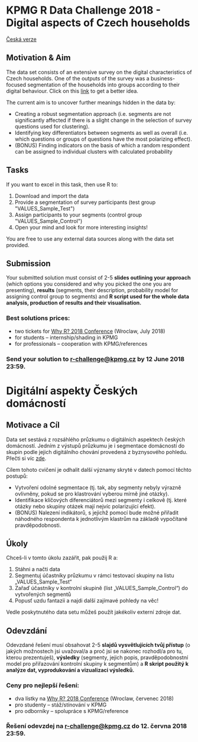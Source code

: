# KPMG R Data Challenge 2018 - Digital aspects of Czech households

[Česká verze](https://github.com/KPMG-CZ/R-Data-Challenge-2018/blob/master/README.md#digit%C3%A1ln%C3%AD-aspekty-%C4%8Cesk%C3%BDch-dom%C3%A1cnost%C3%AD)

## Motivation & Aim


The data set consists of an extensive survey on the digital characteristics of Czech households. One of the outputs of the survey was a business-focused segmentation of the households into groups according to their digital behaviour. Click on this [link](https://assets.kpmg.com/content/dam/kpmg/cz/pdf/KPMG_The_Czech_Digital_Household_2018.pdf) to get a better idea.


The current aim is to uncover further meanings hidden in the data by:
*	Creating a robust segmentation approach (i.e. segments are not significantly affected if there is a slight change in the selection of survey questions used for clustering).
*	Identifying key differentiators between segments as well as overall (i.e. which questions or groups of questions have the most polarizing effect).
*	(BONUS) Finding indicators on the basis of which a random respondent can be assigned to individual clusters with calculated probability

## Tasks
If you want to excel in this task, then use R to:
1. Download and import the data
2. Provide a segmentation of survey participants (test group "VALUES_Sample_Test")
3. Assign participants to your segments (control group "VALUES_Sample_Control")
4. Open your mind and look for more interesting insights!

You are free to use any external data sources along with the data set provided.

## Submission

Your submitted solution must consist of 2-5 **slides outlining your approach** (which options you considered and why you picked the one you are presenting), **results** (segments, their description, probability model for assigning control group to segments) and **R script used for the whole data analysis, production of results and their visualisation.** 

### Best solutions prices:
*	two tickets for [Why R? 2018 Conference](http://whyr2018.pl/) (Wroclaw, July 2018)
*	for students – internship/shading in KPMG
*	for professionals – cooperation with KPMG/references

### Send your solution to r-challenge@kpmg.cz by 12 June 2018 23:59.

# Digitální aspekty Českých domácností

## Motivace a Cíl

Data set sestává z rozsáhlého průzkumu o digitálních aspektech českých domácností. Jedním z výstupů průzkumu je i segmentace domácností do skupin podle jejich digitálního chování provedená z byznysového pohledu. Přečti si víc [zde](https://assets.kpmg.com/content/dam/kpmg/cz/pdf/KPMG_The_Czech_Digital_Household_2018.pdf).

Cílem tohoto cvičení je odhalit další významy skryté v datech pomocí těchto postupů:
*	Vytvoření odolné segmentace (tj. tak, aby segmenty nebyly výrazně ovlivněny, pokud se pro klastrování vyberou mírně jiné otázky).
*	Identifikace klíčových diferenciátorů mezi segmenty i celkově (tj. které otázky nebo skupiny otázek mají nejvíc polarizující efekt).
*	(BONUS) Nalezení indikátorů, s jejichž pomocí bude možné přiřadit náhodného respondenta k jednotlivým klastrům na základě vypočítané pravděpodobnosti.

## Úkoly

Chceš-li v tomto úkolu zazářit, pak použij R a:
1. Stáhni a načti data
2. Segmentuj účastníky průzkumu v rámci testovací skupiny na listu „VALUES_Sample_Test“
3. Zařaď účastníky v kontrolní skupině (list „VALUES_Sample_Control“) do vytvořených segmentů
4. Popusť uzdu fantazii a najdi další zajímavé pohledy na věc!

Vedle poskytnutého data setu můžeš použít jakékoliv externí zdroje dat.

## Odevzdání

Odevzdané řešení musí obsahovat 2-5 **slajdů vysvětlujících tvůj přístup** (o jakých možnostech jsi uvažoval/a a proč jsi se nakonec rozhodl/a pro tu, kterou prezentuješ), **výsledky** (segmenty, jejich popis, pravděpodobnostní model pro přiřazování kontrolní skupiny k segmentům) a **R skript použitý k analýze dat, vyprodukování a vizualizaci výsledků.**

### Ceny pro nejlepší řešení:


*	dva lístky na [Why R? 2018 Conference](http://whyr2018.pl/) (Wroclaw, červenec 2018)
*	pro studenty – stáž/stínování v KPMG
*	pro odborníky – spolupráce s KPMG/reference


### Řešení odevzdej na r-challenge@kpmg.cz do 12. června 2018 23:59.
